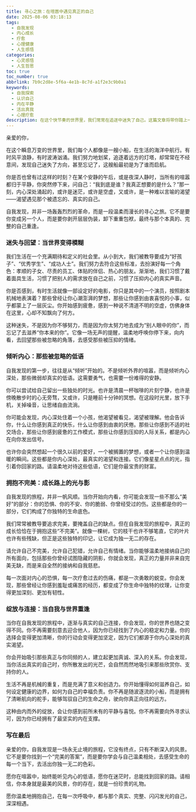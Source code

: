 ```yaml
---
title: 寻心之旅：在喧嚣中遇见真正的自己
date: 2025-08-06 03:18:13
tags:
  - 自我发现
  - 内心成长
  - 疗愈
  - 心理健康
  - 人生感悟
categories:
  - 心灵感悟
  - 人生哲思
toc: true
toc_number: true
abbrlink: 7b9c2d8e-5f6a-4e1b-8c7d-a1f2e3c9b0a1
keywords:
  - 自我探索
  - 认识自己
  - 内在平静
  - 活出真我
  - 心理疗愈
description: 在这个快节奏的世界里，我们常常在追逐中迷失了自己。这篇文章将带你踏上一段温柔的寻心之旅，去倾听内心深处的低语，去拥抱那些被遗忘的角落，最终在喧嚣中遇见那个真实、完整、闪闪发光的自己。这是一场关于回归本真、与自我和解的温柔对话。
---
```


亲爱的你，

在这个瞬息万变的世界里，我们每个人都像是一艘小船，在生活的海洋中航行。有时风平浪静，有时波涛汹涌。我们努力地划桨，追逐着远方的灯塔，却常常在不经意间，发现自己迷失了方向，甚至忘记了，这艘船最初是为了谁而启航。

你是否也曾有过这样的时刻？在某个安静的午后，或是夜深人静时，当所有的喧嚣都归于平静，你突然停下来，问自己：“我到底是谁？我真正想要的是什么？”那一刻，内心深处涌起的，或许是迷茫，或许是空虚，又或许，是一种难以言喻的渴望——渴望遇见那个被遗忘的、真实的自己。

自我发现，并非一场轰轰烈烈的革命，而是一段温柔而漫长的寻心之旅。它不是要你变成另一个人，而是要你剥开层层伪装，卸下重重包袱，最终与那个本真的、完整的自己重逢。

### 迷失与回望：当世界变得模糊

我们生活在一个充满期待和定义的社会里。从小到大，我们被教导要成为“好孩子”、“优秀学生”、“成功人士”。我们努力去符合这些标准，去扮演好每一个角色：孝顺的子女、尽责的员工、体贴的伴侣、热心的朋友。渐渐地，我们习惯了戴着面具生活，习惯了把别人的需求放在自己之前，习惯了压抑内心的真实声音。

你是否感到，有时生活就像一部设定好的电影，你只是其中的一个演员，按照剧本机械地表演着？那些曾经让你心潮澎湃的梦想，那些让你感到由衷喜悦的小事，似乎都蒙上了一层灰尘。你开始感到疲惫，感到一种说不清道不明的空虚，仿佛身体在这里，心却不知飘向了何方。

这种迷失，不是因为你不够努力，而是因为你太努力地去成为“别人眼中的你”，而忘记了去滋养“你本来的你”。它像一场无声的提醒，温柔地呼唤你停下来，向内看，去回望那些被忽略的角落，去感受那些被压抑的情绪。

### 倾听内心：那些被忽略的低语

自我发现的第一步，往往是从“倾听”开始的。不是倾听外界的喧嚣，而是倾听内心深处，那些微弱却真实的低语。这需要勇气，也需要一份难得的安静。

你可以尝试给自己留出一些独处的时光。也许是清晨一杯咖啡的片刻宁静，也许是傍晚散步时的心无旁骛，又或许，只是睡前十分钟的冥想。在这段时光里，放下手机，关掉噪音，让思绪自由流淌。

你可能会发现，内心深处住着一个小孩，他渴望被看见，渴望被理解。他会告诉你，什么让你感到真正的快乐，什么让你感到由衷的厌倦。那些让你感到不适的社交场合，那些让你感到疲惫的工作模式，那些让你感到压抑的人际关系，都是内心在向你发出信号。

也许你会突然想起一个很久以前的爱好，一个被搁置的梦想，或者一个让你感到温暖的瞬间。这些都是你内心深处，最真实的渴望和连接。它们像星星点点的光，指引着你回家的路。请温柔地对待这些低语，它们是你最宝贵的财富。

### 拥抱不完美：成长路上的光与影

自我发现的旅程，并非一帆风顺。当你开始向内看，你可能会发现一些不那么“美好”的部分：你的恐惧、你的不安、你的脆弱、你曾经受过的伤。这些都是你的一部分，它们构成了你独特的生命底色。

我们常常被教导要追求完美，要掩盖自己的缺点。但在自我发现的旅程中，真正的成长恰恰在于拥抱这些“不完美”。就像一棵树，它的枝干也许不够笔直，它的叶片也许有些残缺，但正是这些独特的印记，让它成为独一无二的存在。

请允许自己不完美，允许自己犯错，允许自己有情绪。当你能够温柔地接纳自己的所有面向，包括那些你曾经试图隐藏的阴影，你就会发现，真正的力量并非来自完美无缺，而是来自全然的接纳和自我慈悲。

每一次面对内心的恐惧，每一次疗愈过去的伤痛，都是一次勇敢的蜕变。你会发现，那些曾经让你感到羞耻或痛苦的经历，都变成了你生命中独特的纹理，让你变得更加深刻、更加有韧性。

### 绽放与连接：当自我与世界重逢

当你在自我发现的旅程中，逐渐与真实的自己连接，你会发现，你的世界也随之变得不同。你不再需要刻意去迎合他人，因为你已经找到了内心的稳定和力量。你的选择会变得更加清晰，你的行动会变得更加坚定，因为它们都源于你内心深处的真实渴望。

你会开始吸引那些真正与你同频的人，建立起更加真诚、深入的关系。你会发现，当你活出真实的自己时，你所散发出的光芒，会自然而然地吸引来那些欣赏你、支持你的人。

生活不再是机械的重复，而是充满了意义和创造力。你开始懂得如何滋养自己，如何设定健康的边界，如何为自己的幸福负责。你不再是随波逐流的小船，而是拥有了清晰航向的舵手，能够驾驭自己的生命之舟，驶向你真正向往的远方。

这种由内而外的绽放，会让你感到前所未有的平静与喜悦。你不再需要向外寻求认可，因为你已经拥有了最坚实的内在支撑。

### 写在最后

亲爱的你，自我发现是一场永无止境的旅程，它没有终点，只有不断深入的风景。它不是要你找到一个“完美的答案”，而是要你学会与自己温柔相处，去感受生命的每一个当下，去活出你独一无二的色彩。

愿你在喧嚣中，始终能听见内心的低语，愿你在迷茫时，总能找到回家的路。请相信，你本身就是最美的风景，你的存在，就是一份珍贵的礼物。

愿你温柔地拥抱自己，在每一次呼吸中，都与那个真实、完整、闪闪发光的自己，深深相遇。
